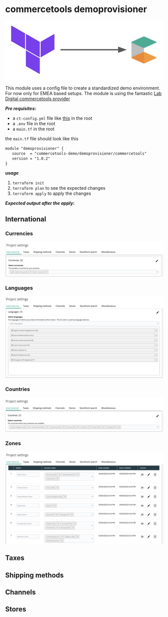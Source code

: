 # commercetools demoprovisioner

![logo](https://raw.githubusercontent.com/commercetools-demo/terraform-commercetools-demoprovisioner/master/examples/logo.jpg)

This module uses a config file to create a standardized demo environment. For now only for EMEA based setups. The module is using the fantastic [Lab Digital commercetools provider](https://registry.terraform.io/providers/labd/commercetools/latest)

***Pre requisites:***
- a ```ct-config.yml``` file like [this](https://raw.githubusercontent.com/commercetools-demo/terraform-commercetools-demoprovisioner/master/examples/ct-config.yml) in the root
- a ```.env``` file in the root
- a ```main.tf``` in the root

the ```main.tf``` file should look like this

```hcl
module "demoprovisioner" {
   source  = "commercetools-demo/demoprovisioner/commercetools"
   version = "1.0.2"
}
```

***usage***
1. ```terraform init```
2. ```terraform plan``` to see the expected changes
3. ```terraform apply``` to apply the changes

***Expected output after the apply:***

## International

### Currencies
![currencies](https://raw.githubusercontent.com/commercetools-demo/terraform-commercetools-demoprovisioner/master/examples/currencies.jpg)

### Languages
![languages](https://raw.githubusercontent.com/commercetools-demo/terraform-commercetools-demoprovisioner/master/examples/languages.jpg)

### Countries
![countries](https://raw.githubusercontent.com/commercetools-demo/terraform-commercetools-demoprovisioner/master/examples/countries.jpg)

### Zones
![zones](https://raw.githubusercontent.com/commercetools-demo/terraform-commercetools-demoprovisioner/master/examples/zones.jpg)

## Taxes

## Shipping methods

## Channels

## Stores
